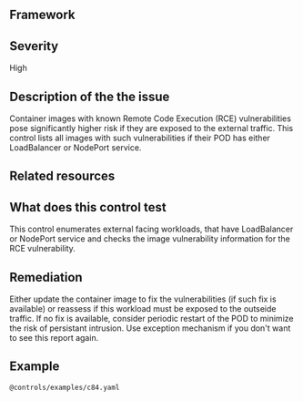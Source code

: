 ## Framework

 
## Severity
High

## Description of the the issue
Container images with known Remote Code Execution (RCE) vulnerabilities pose significantly higher risk if they are exposed to the external traffic. This control lists all images with such vulnerabilities if their POD has either LoadBalancer or NodePort service.
 
## Related resources

## What does this control test
This control enumerates external facing workloads, that have LoadBalancer or NodePort service and checks the image vulnerability information for the RCE vulnerability.
 
## Remediation
Either update the container image to fix the vulnerabilities (if such fix is available) or reassess if this workload must be exposed to the outseide traffic. If no fix is available, consider periodic restart of the POD to minimize the risk of persistant intrusion. Use exception mechanism if you don't want to see this report again.
 
## Example
```
@controls/examples/c84.yaml
```
